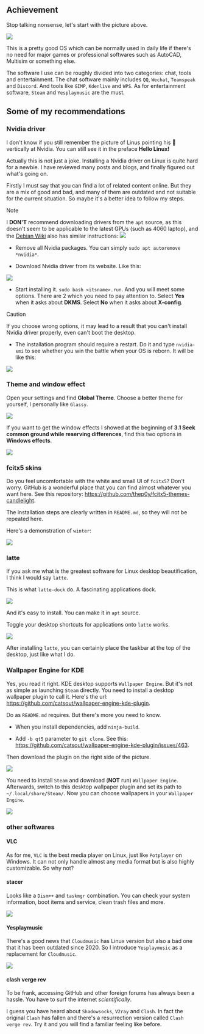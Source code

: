 ## Achievement
Stop talking nonsense, let's start with the picture above.

![](/assets/Linux/3.2%20Decorate%20your%20own%20garden/1.png)

This is a pretty good OS which can be normally used in daily life if there's no need for major games or professional softwares such as AutoCAD, Multisim or something else.

The software I use can be roughly divided into two categories: chat, tools and entertainment. The chat software mainly includes `QQ`, `Wechat`, `Teamspeak` and `Discord`. And tools like `GIMP`, `Kdenlive` and `WPS`. As for entertainment software, `Steam` and `Yesplaymusic` are the must.

## Some of my recommendations

### Nvidia driver
I don't know if you still remember the picture of Linus pointing his 🖕 vertically at Nvidia. You can still see it in the preface **Hello Linux!**

Actually this is not just a joke. Installing a Nvidia driver on Linux is quite hard for a newbie. I have reviewed many posts and blogs, and finally figured out what's going on.

Firstly I must say that you can find a lot of related content online. But they are a mix of good and bad, and many of them are outdated and not suitable for the current situation. So maybe it's a better idea to follow my steps.
>[!NOTE]
> I **DON'T** recommend downloading drivers from the `apt` source, as this doesn't seem to be applicable to the latest GPUs (such as 4060 laptop), and the [Debian Wiki](https://wiki.debian.org/NvidiaGraphicsDrivers) also has similar instructions:
>![](/assets/Linux/3.2%20Decorate%20your%20own%20garden/2.png)


- Remove all Nvidia packages. You can simply `sudo apt autoremove *nvidia*`.

- Download Nvidia driver from its website. Like this:

![](/assets/Linux/3.2%20Decorate%20your%20own%20garden/3.png)

- Start installing it. `sudo bash <itsname>.run`. And you will meet some options. There are 2 which you need to pay attention to. Select **Yes** when it asks about **DKMS**. Select **No** when it asks about **X-config**.

>[!CAUTION]
> If you choose wrong options, it may lead to a result that you can't install Nvidia driver properly, even can't boot the desktop.

- The installation program should require a restart. Do it and type `nvidia-smi` to see whether you win the battle when your OS is reborn. It will be like this:

![](/assets/Linux/3.2%20Decorate%20your%20own%20garden/4.png)

### Theme and window effect
Open your settings and find **Global Theme**. Choose a better theme for yourself, I personally like `Glassy`.

![](/assets/Linux/3.2%20Decorate%20your%20own%20garden/5.png)

If you want to get the window effects I showed at the beginning of **3.1 Seek common ground while reserving differences**, find this two options in **Windows effects**.

![](/assets/Linux/3.2%20Decorate%20your%20own%20garden/6.png)

### fcitx5 skins
Do you feel uncomfortable with the white and small UI of `fcitx5`? Don't worry. GitHub is a wonderful place that you can find almost whatever you want here. See this repository: https://github.com/thep0y/fcitx5-themes-candlelight.

The installation steps are clearly written in `README.md`, so they will not be repeated here.

Here's a demonstration of `winter`:

![](/assets/Linux/3.2%20Decorate%20your%20own%20garden/7.png)

### latte
If you ask me what is the greatest software for Linux desktop beautification, I think I would say `latte`.

This is what `latte-dock` do. A fascinating applications dock.

![](/assets/Linux/3.2%20Decorate%20your%20own%20garden/8.png)

And it's easy to install. You can make it in `apt` source.

Toggle your desktop shortcuts for applications onto `latte` works.

![](/assets/Linux/3.2%20Decorate%20your%20own%20garden/9.png)

After installing `latte`, you can certainly place the taskbar at the top of the desktop, just like what I do.

### Wallpaper Engine for KDE
Yes, you read it right. KDE desktop supports `Wallpaper Engine`. But it's not as simple as launching `Steam` directly. You need to install a desktop wallpaper plugin to call it. Here's the url: https://github.com/catsout/wallpaper-engine-kde-plugin.

Do as `README.md` requires. But there's more you need to know.

- When you install dependencies, add `ninja-build`.

- Add `-b qt5` parameter to `git clone`. See this: https://github.com/catsout/wallpaper-engine-kde-plugin/issues/463.

Then download the plugin on the right side of the picture.

![](/assets/Linux/3.2%20Decorate%20your%20own%20garden/10.png)

You need to install `Steam` and download (**NOT** run) `Wallpaper Engine`. Afterwards, switch to this desktop wallpaper plugin and set its path to `~/.local/share/Steam/`. Now you can choose wallpapers in your `Wallpaper Engine`.

![](/assets/Linux/3.2%20Decorate%20your%20own%20garden/11.png)

### other softwares

#### VLC
As for me, `VLC` is the best media player on Linux, just like `Potplayer` on Windows. It can not only handle almost any media format but is also highly customizable. So why not?

#### stacer
Looks like a `Dism++` and `taskmgr` combination. You can check your system information, boot items and service, clean trash files and more.

![](/assets/Linux/3.2%20Decorate%20your%20own%20garden/12.png)

#### Yesplaymusic
There's a good news that `Cloudmusic` has Linux version but also a bad one that it has been outdated since 2020. So I introduce `Yesplaymusic` as a replacement for `Cloudmusic`.

![](/assets/Linux/3.2%20Decorate%20your%20own%20garden/13.png)

#### clash verge rev
To be frank, accessing GitHub and other foreign forums has always been a hassle. You have to surf the internet *scientifically*.

I guess you have heard about `Shadowsocks`, `V2ray` and `Clash`. In fact the original `Clash` has fallen and there's a resurrection version called `Clash verge rev`. Try it and you will find a familiar feeling like before.